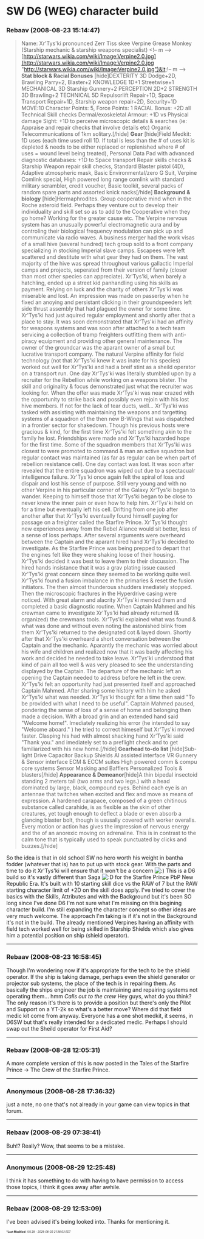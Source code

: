 # SW D6 (WEG) character build

### **Rebaav** (2008-08-23 15:14:47)

> Name: Xr&#39;Tys&#39;ki pronounced Zerr Tiss skee
> Verpine Grease Monkey (Starship mechanic &amp; starship weapons specialist)
> &lt;!&ndash; m &ndash;&gt;[http://starwars.wikia.com/wiki/Image:Verpine2.0.jpg](http://starwars.wikia.com/wiki/Image:Verpine2.0.jpg "http://starwars.wikia.com/wiki/Image:Verpine2.0.jpg")&lt;!&ndash; m &ndash;&gt;
> **Stat block &amp; Racial Bonuses** [hide]DEXTERITY 3D
> Dodge+2D, Brawling Parry+2, Blaster+2
> KNOWLEDGE 1D+1
> Streetwise+1
> MECHANICAL 3D
> Starship Gunnery+2
> PERCEPTION 2D+2
> STRENGTH 3D
> Brawling+2
> TECHNICAL 5D
> Repulsorlift Repair+1D, Space Transport Repair+1D, Starship weapon repair+2D, Security+1D
> MOVE:10
> Character Points: 5, Force Points: 1
> RACIAL
> Bonus: +2D all Technical Skill checks
> Dermal/exoskeletal Armour: +1D vs Physical damage
> Sight: +1D to perceive microscopic details &amp; searches (ie: Appraise and repair checks that involve details etc)
> Organic Telecommunications of 1km solitary.[/hide]
> **Gear**
> [hide]Field Medkit: 1D uses (each time used roll 1D. If total is less than the # of uses kit is depleted &amp; needs to be either replaced or replenished where # of uses = wound level being treated), Personal Data Pad with advanced diagnostic databases: +1D to Space transport Repair skills checks &amp; Starship Weapon repair skill checks, Standard Blaster pistol (4D), Adaptive atmospheric mask, Basic Environmental/zero G Suit, Verpine Comlink special, High powered long range comlink with standard military scrambler, credit voucher, Basic toolkit, several packs of random spare parts and assorted knick nacks[/hide]
> **Background &amp; biology**
> [hide]Hermaphrodites. Group cooperative mind when in the Roche asteroid field. Perhaps they venture out to develop their individuality and skill set so as to add to the Cooperative when they go home? Working for the greater cause etc. The Verpine nervous system has an unusually powerful electromagnetic aura and by controling their biological frequency modulation can pick up and communicate via radio waves.
> A business merger had the work visas of a small hive (several hundred) tech group sold to a front company specializing in stocking Imperial slave camps. Escapees were left scattered and destitute with what gear they had on them. The vast majority of the hive was spread throughout various gallactic Imperial camps and projects, seperated from their version of family (closer than most other species can appreciate). Xr&#39;Tys&#39;ki, when barely a hatchling, ended up a street kid panhandling using his skills as payment. Relying on luck and the charity of others Xr&#39;Tys&#39;ki was miserable and lost.
> An impression was made on passerby when he fixed an anoying and persistant clicking in their groundspeeders left side thrust assembly that had plagued the owner for some time. Xr&#39;Tys&#39;ki had just aquired regular employment and shortly after that a place to stay. It was soon demonstrated that Xr&#39;Tys&#39;ki had an affinity for weapons systems and was soon after attached to a tech team servicing a collection of tramp freighters outfitting them with anti-piracy equipment and providing other general maintenance. The owner of the groundcar was the aparant owner of a small but lucrative transport company. The natural Verpine affinity for field technology (not that Xr&#39;Tys&#39;ki knew it was inate for his species) worked out well for Xr&#39;Tys&#39;ki and had a breif stint as a sheild operator on a transport run.
> One day Xr&#39;Tys&#39;ki was literally stumbled upon by a recruiter for the Rebellion while working on a weapons blister. The skill and originality &amp; focus demonstrated just what the recruiter was looking for. When the offer was made Xr&#39;Tys&#39;ki was near crazed with the opportunity to strike back and possibly even rejoin with his lost hive members. If not for the lack of tear ducts, well&#8230; Xr&#39;Tys&#39;ki was tasked with assisting with maintaining the weapons and targetting systems of a squadron of the then new B-Wings that was dispatched in a frontier sector for shakedown.
> Though his previous hosts were gracious &amp; kind, for the first time Xr&#39;Tys&#39;ki felt something akin to the family he lost. Friendships were made and Xr&#39;Tys&#39;ki hazarded hope for the first time. Some of the squadron members that Xr&#39;Tys&#39;ki was closest to were promoted to command &amp; man an active squadron but regular contact was maintained (as far as regular can be when part of rebellion resistance cell). One day contact was lost. It was soon after revealed that the entire squadron was wiped out due to a spectacualr intelligence failure. Xr&#39;Tys&#39;ki once again felt the spiral of loss and dispair and lost his sense of purpose. Still very young and with no other Verpine in his particular corner of the Galaxy Xr&#39;Tys&#39;ki began to wander. Keeping to himself those that Xr&#39;Tys&#39;ki began to be close to never knew the inner pain or even how to help him. Xr&#39;Tys&#39;ki held on for a time but eventually left his cell.
> Drifting from one job after another after that Xr&#39;Tys&#39;ki eventually found himself paying for passage on a freighter called the Starfire Prince. Xr&#39;Tys&#39;ki thought new experiences away from the Rebel Aliance would sit better, less of a sense of loss perhaps. After several arguments were overheard between the Captain and the aparant hired hand Xr&#39;Tys&#39;ki decided to investigate. As the Starfire Prince was being prepped to depart that the engines felt like they were shaking loose of their housing. Xr&#39;Tys&#39;ki decided it was best to leave them to their discussion. The hired hands insistance that it was a grav plating issue caused Xr&#39;Tys&#39;ki great concern since they seemed to be working quite well.
> Xr&#39;Tys&#39;ki found a fusion imbalance in the primaries &amp; reset the fusion initiators. The then almost thunderous shudders imediately stopped. Then the microscopic fractures in the Hyperdrive casing were noticed. With great alarm and alacrity Xr&#39;Tys&#39;ki mended them and completed a basic diagnostic routine. When Captain Mahmed and his crewman came to investigate Xr&#39;Tys&#39;ki had already returned (&amp; organized) the crewmans tools. Xr&#39;Tys&#39;ki explained what was found &amp; what was done and without even noting the astonished blink from them Xr&#39;Tys&#39;ki returned to the designated cot &amp; layed down.
> Shortly after that Xr&#39;Tys&#39;ki overheard a short conversation between the Captain and the mechanic. Aparantly the mechanic was worried about his wife and children and realized now that it was badly affecting his work and decided he needed to take leave. Xr&#39;Tys&#39;ki understood that kind of pain all too well &amp; was very pleased to see the understanding displayed by the Captain. The departure of the mechanic left an opening the Captain needed to address before he left in the crew.
> Xr&#39;Tys&#39;ki felt an opportunity had just presented itself and approached Captain Mahmed. After sharing some history with him he asked Xr&#39;Tys&#39;ki what was needed. Xr&#39;Tys&#39;ki thought for a time then said &quot;To be provided with what I need to be useful&quot;. Captain Mahmed paused, pondering the sense of loss of a sense of home and belonging then made a decision. With a broad grin and an extended hand said &quot;Welcome home!&quot;. Imediately realizing his error (he intended to say &quot;Welcome aboard.&quot; ) he tried to correct himeself but Xr&#39;Tys&#39;ki moved faster. Clasping his had with almost shacking hand Xr&#39;Tys&#39;ki said &quot;Thank you.&quot; and imediately set to a preflight check and to get familiarized with his new home.[/hide]
> **Gearhead to-do list**
> [hide]Sub-light Drive Capacitor
> Backup Shields
> AI assisted interface
> VR Gunnery &amp; Sensor interface
> ECM &amp; ECCM suites
> High powered comm &amp; compu core systems
> Sensor Masking and Bafflers
> Personalized Tools &amp; blasters[/hide]
> **Appearance &amp; Demeanor**[hide]A thin bipedal insectoid standing 2 meters tall (two arms and two legs.) with a head dominated by large, black, compound eyes. Behind each eye is an antennae that twitches when excited and flex and move as means of expression. A hardened carapace, composed of a green chitinous substance called carahide, is as flexible as the skin of other creatures, yet tough enough to deflect a blade or even absorb a glancing blaster bolt, though is ususally covered with worker overalls. Every motion or action has gives the impression of nervous energy and the of an anorexic moving on adrenaline. This is in contrast to the calm tone that is typically used to speak punctuated by clicks and buzzes.[/hide]

So the idea is that in old school SW no hero worth his weight in bantha fodder (whatever that is) has to put up with stock gear. With the parts and time to do it Xr'Tys'ki will ensure that it won't be a concern <!-- s:) -->![:)](https://i.ibb.co/8LPNcWCM/icon-e-smile.gif)<!-- s:) -->
This is a D6 build so it's vastly different than Saga <!-- s:D -->![:D](https://i.ibb.co/MDcFvFDD/icon-e-biggrin.gif)<!-- s:D --> for the Starfire Prince PbP New Republic Era. It's built with 10 starting skill dice vs the RAW of 7 but the RAW starting character limit of +2D on the skill does apply. I've tried to cover the basics with the Skills, Attributes and with the Background but it's been SO long since I've done D6 I'm not sure what I'm missing on this begining character build.
I'm still expanding the character concept so other ideas are very much welcome. The approach I'm taking is if it's not in the Background it's not in the build. The already mentioned Verpines having an affinity with field tech worked well for being skilled in Starship Shields which also gives him a potential position on ship (shield operator).

---

### **Rebaav** (2008-08-23 16:58:45)

Though I'm wondering now if it's appropriate for the tech to be the shield operator. If the ship is taking damage, perhaps even the shield generator or projector sub systems, the place of the tech is in repairing them. As basically the ships engineer the job is maintaining and repairing systems not operating them... hmm
*Calls out to the crew* Hey guys, what do you think? The only reason it's there is to provide a position but there's only the Pilot and Support on a YT-2k so what's a better move?
Where did that field medic kit come from anyway. Everyone has a one shot medkit, it seems, in D6SW but that's really intended for a dedicated medic. Perhaps I should swap out the Sheild operator for First Aid?

---

### **Rebaav** (2008-08-28 12:05:31)

A more complete version of this is now posted in the Tales of the Starfire Prince -> The Crew of the Starfire Prince.

---

### **Anonymous** (2008-08-28 17:36:32)

just a note, no one that's not already in your game can view topics in that forum.

---

### **Rebaav** (2008-08-29 07:38:41)

Buh!? Really? Wow, that seems to be a mistake.

---

### **Anonymous** (2008-08-29 12:25:48)

I think it has something to do with having to have permission to access those topics, I think it goes away after awhile.

---

### **Rebaav** (2008-08-29 12:53:09)

I've been advised it's being looked into.
Thanks for mentioning it.



<span style="font-size: 0.5em;">***Last Modified**: 4.0.28 - *2025-06-02 21:38:03 EDT*</span>
